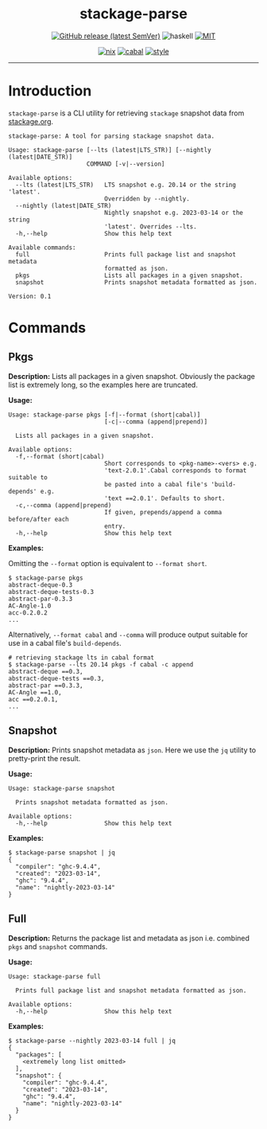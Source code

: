 <div align="center">

# stackage-parse

[![GitHub release (latest SemVer)](https://img.shields.io/github/v/release/tbidne/stackage-parse?include_prereleases&sort=semver)](https://github.com/tbidne/stackage-parse/releases/)
![haskell](https://img.shields.io/static/v1?label=&message=9.4&logo=haskell&logoColor=655889&labelColor=2f353e&color=655889)
[![MIT](https://img.shields.io/github/license/tbidne/stackage-parse?color=blue)](https://opensource.org/licenses/MIT)

[![nix](http://img.shields.io/github/actions/workflow/status/tbidne/stackage-parse/nix.yaml?branch=main&label=nix&logo=nixos&logoColor=85c5e7&labelColor=2f353c)](https://github.com/tbidne/stackage-parse/actions/workflows/nix.yaml)
[![cabal](http://img.shields.io/github/actions/workflow/status/tbidne/stackage-parse/cabal.yaml?branch=main&label=cabal&labelColor=2f353c)](https://github.com/tbidne/stackage-parse/actions/workflows/cabal.yaml)
[![style](http://img.shields.io/github/actions/workflow/status/tbidne/stackage-parse/style.yaml?branch=main&label=style&logoColor=white&labelColor=2f353c)](https://github.com/tbidne/stackage-parse/actions/workflows/style.yaml)

</div>

---

# Introduction

`stackage-parse` is a CLI utility for retrieving `stackage` snapshot data from [stackage.org](www.stackage.org).

```
stackage-parse: A tool for parsing stackage snapshot data.

Usage: stackage-parse [--lts (latest|LTS_STR)] [--nightly (latest|DATE_STR)]
                      COMMAND [-v|--version]

Available options:
  --lts (latest|LTS_STR)   LTS snapshot e.g. 20.14 or the string 'latest'.
                           Overridden by --nightly.
  --nightly (latest|DATE_STR)
                           Nightly snapshot e.g. 2023-03-14 or the string
                           'latest'. Overrides --lts.
  -h,--help                Show this help text

Available commands:
  full                     Prints full package list and snapshot metadata
                           formatted as json.
  pkgs                     Lists all packages in a given snapshot.
  snapshot                 Prints snapshot metadata formatted as json.

Version: 0.1
```

# Commands

## Pkgs

**Description:** Lists all packages in a given snapshot. Obviously the package list is extremely long, so the examples here are truncated.

**Usage:**

```
Usage: stackage-parse pkgs [-f|--format (short|cabal)]
                           [-c|--comma (append|prepend)]

  Lists all packages in a given snapshot.

Available options:
  -f,--format (short|cabal)
                           Short corresponds to <pkg-name>-<vers> e.g.
                           'text-2.0.1'.Cabal corresponds to format suitable to
                           be pasted into a cabal file's 'build-depends' e.g.
                           'text ==2.0.1'. Defaults to short.
  -c,--comma (append|prepend)
                           If given, prepends/append a comma before/after each
                           entry.
  -h,--help                Show this help text
```

**Examples:**

Omitting the `--format` option is equivalent to `--format short`.

```
$ stackage-parse pkgs
abstract-deque-0.3
abstract-deque-tests-0.3
abstract-par-0.3.3
AC-Angle-1.0
acc-0.2.0.2
...
```

Alternatively, `--format cabal` and `--comma` will produce output suitable for use in a cabal file's `build-depends`.

```
# retrieving stackage lts in cabal format
$ stackage-parse --lts 20.14 pkgs -f cabal -c append
abstract-deque ==0.3,
abstract-deque-tests ==0.3,
abstract-par ==0.3.3,
AC-Angle ==1.0,
acc ==0.2.0.1,
...
```

## Snapshot

**Description:** Prints snapshot metadata as `json`. Here we use the `jq` utility to pretty-print the result.

**Usage:**
```
Usage: stackage-parse snapshot

  Prints snapshot metadata formatted as json.

Available options:
  -h,--help                Show this help text
```

**Examples:**

```
$ stackage-parse snapshot | jq
{
  "compiler": "ghc-9.4.4",
  "created": "2023-03-14",
  "ghc": "9.4.4",
  "name": "nightly-2023-03-14"
}
```

## Full

**Description:** Returns the package list and metadata as json i.e. combined `pkgs` and `snapshot` commands.

**Usage:**

```
Usage: stackage-parse full

  Prints full package list and snapshot metadata formatted as json.

Available options:
  -h,--help                Show this help text
```

**Examples:**

```
$ stackage-parse --nightly 2023-03-14 full | jq
{
  "packages": [
    <extremely long list omitted>
  ],
  "snapshot": {
    "compiler": "ghc-9.4.4",
    "created": "2023-03-14",
    "ghc": "9.4.4",
    "name": "nightly-2023-03-14"
  }
}
```
